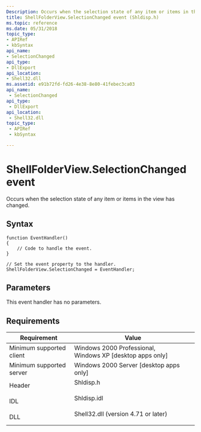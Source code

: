 ```yaml
---
Description: Occurs when the selection state of any item or items in the view has changed.
title: ShellFolderView.SelectionChanged event (Shldisp.h)
ms.topic: reference
ms.date: 05/31/2018
topic_type: 
- APIRef
- kbSyntax
api_name: 
- SelectionChanged
api_type: 
- DllExport
api_location: 
- Shell32.dll
ms.assetid: e91b72fd-fd26-4e38-8e80-41febec3ca03
api_name: 
 - SelectionChanged
api_type: 
 - DllExport
api_location: 
 - Shell32.dll
topic_type: 
 - APIRef
 - kbSyntax

---
```


# ShellFolderView.SelectionChanged event

Occurs when the selection state of any item or items in the view has changed.

## Syntax


```JScript
function EventHandler()
{
    // Code to handle the event.
}

// Set the event property to the handler.
ShellFolderView.SelectionChanged = EventHandler;
```



## Parameters

This event handler has no parameters.

## Requirements



| Requirement | Value |
|-------------------------------------|----------------------------------------------------------------------------------------------------------------|
| Minimum supported client<br/> | Windows 2000 Professional, Windows XP \[desktop apps only\]<br/>                                         |
| Minimum supported server<br/> | Windows 2000 Server \[desktop apps only\]<br/>                                                           |
| Header<br/>                   | <dl> <dt>Shldisp.h</dt> </dl>                           |
| IDL<br/>                      | <dl> <dt>Shldisp.idl</dt> </dl>                         |
| DLL<br/>                      | <dl> <dt>Shell32.dll (version 4.71 or later)</dt> </dl> |



 

 




